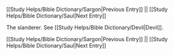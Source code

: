 [[Study Helps/Bible Dictionary/Sargon|Previous Entry]]  ||  [[Study Helps/Bible Dictionary/Saul|Next Entry]]

 The slanderer. See [[Study Helps/Bible Dictionary/Devil|Devil]].

[[Study Helps/Bible Dictionary/Sargon|Previous Entry]]  ||  [[Study Helps/Bible Dictionary/Saul|Next Entry]]